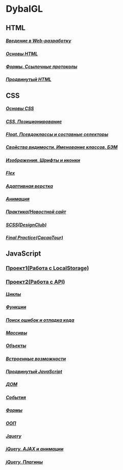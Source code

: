 # DybalGL #
## HTML ##
##### [Введение в Web-разработку](https://github.com/AdukarIT/DybalGL/tree/master/Homework1) #####
##### [Основы HTML](https://github.com/AdukarIT/DybalGL/tree/master/Homework2) #####
##### [Формы. Ссылочные протоколы](https://github.com/AdukarIT/DybalGL/tree/master/Homework3) #####
##### [Продвинутый HTML](https://github.com/AdukarIT/DybalGL/tree/master/HTML/Homework4) #####

## CSS ##
##### [Основы CSS](https://github.com/AdukarIT/DybalGL/tree/master/CSS/Homework1(Abstract)) #####
##### [CSS. Позиционирование](https://github.com/AdukarIT/DybalGL/tree/master/CSS/Homework2(Position)) #####
##### [Float. Псевдоклассы и составные селекторы](https://github.com/AdukarIT/DybalGL/tree/master/CSS/Homework3(Float)) #####
##### [Свойства видимости. Именование классов. БЭМ](https://jsfiddle.net/Glebjs/y0ktnc6r/32) #####
##### [Изображения. Шрифты и иконки](https://github.com/AdukarIT/DybalGL/tree/master/CSS/Homework4(Images)) #####
##### [Flex](https://github.com/AdukarIT/DybalGL/tree/master/CSS/Homework5(Flex)) #####
##### [Адаптивная верстка](https://github.com/AdukarIT/DybalGL/tree/master/CSS/Homework6(Adaptive)) #####
##### [Анимация](https://github.com/AdukarIT/DybalGL/tree/master/CSS/Homework7(Animation)) #####
##### [Практика(Новостной сайт](https://github.com/AdukarIT/DybalGL/tree/master/CSS/Practice(News)) #####
##### [SCSS(DesignClub)](https://github.com/AdukarIT/DybalGL/tree/master/CSS/Homework8(SCSS)) #####
##### [Final Practice(CacaoTour)](https://github.com/AdukarIT/DybalGL/tree/master/CSS/PracticeLast(Cacaotour)) #####

## JavaScript ##
### [Проект1(Работа с LocalStorage)](https://github.com/AdukarIT/DybalGL/tree/master/JavaScript/Project1) ###
### [Проект2(Работа с API)](https://github.com/AdukarIT/DybalGL/tree/master/JavaScript/Project2) ###
##### [Циклы](https://github.com/AdukarIT/DybalGL/tree/master/JavaScript/01Cycles) #####
##### [Функции](https://github.com/AdukarIT/DybalGL/tree/master/JavaScript/02Functions) #####
##### [Поиск ошибок и отладка кода](https://github.com/AdukarIT/DybalGL/tree/master/JavaScript/03Debugging) #####
##### [Массивы](https://github.com/AdukarIT/DybalGL/tree/master/JavaScript/04Arrays) #####
##### [Объекты](https://github.com/AdukarIT/DybalGL/tree/master/JavaScript/05Objects) #####
##### [Встроенные возможности](https://github.com/AdukarIT/DybalGL/tree/master/JavaScript/06Built-in%20features) #####
##### [Продвинутый JavaScript](https://github.com/AdukarIT/DybalGL/tree/master/JavaScript/07Advanced%20JS) #####
##### [ДОМ](https://github.com/AdukarIT/DybalGL/tree/master/JavaScript/08DOM) #####
##### [События](https://github.com/AdukarIT/DybalGL/tree/master/JavaScript/09Events) #####
##### [Формы](https://github.com/AdukarIT/DybalGL/tree/master/JavaScript/10Forms) #####
##### [ООП](https://github.com/AdukarIT/DybalGL/tree/master/JavaScript/11OOP) #####
##### [Jquery](https://github.com/AdukarIT/DybalGL/tree/master/JavaScript/12Jquery) #####
##### [jQuery. AJAX и анимации](https://github.com/AdukarIT/DybalGL/tree/master/JavaScript/13JQuery(AJAX%2C%20animation)) #####
##### [jQuery. Плагины](https://github.com/AdukarIT/DybalGL/tree/master/JavaScript/14JQuery(Plagins)) #####